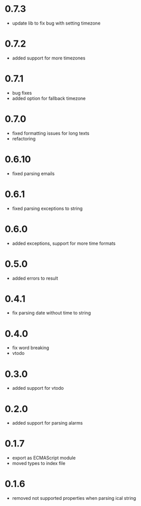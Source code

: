 # 0.7.3
- update lib to fix bug with setting timezone

# 0.7.2
- added support for more timezones

# 0.7.1
- bug fixes
- added option for fallback timezone

# 0.7.0
- fixed formatting issues for long texts
- refactoring

# 0.6.10
- fixed parsing emails

# 0.6.1
- fixed parsing exceptions to string

# 0.6.0
- added exceptions, support for more time formats

# 0.5.0
- added errors to result

# 0.4.1
- fix parsing date without time to string

# 0.4.0
- fix word breaking
- vtodo

# 0.3.0
- added support for vtodo

# 0.2.0
- added support for parsing alarms 

# 0.1.7
- export as ECMAScript module
- moved types to index file

# 0.1.6 
- removed not supported properties when parsing ical string
